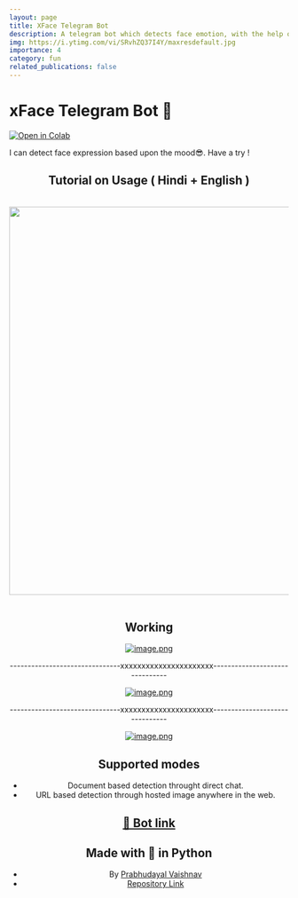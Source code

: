 ```yaml
---
layout: page
title: XFace Telegram Bot      
description: A telegram bot which detects face emotion, with the help of Python.
img: https://i.ytimg.com/vi/SRvhZQ37I4Y/maxresdefault.jpg
importance: 4
category: fun
related_publications: false
---
```


# xFace Telegram Bot 🤖 
<a href="https://colab.research.google.com/github/xprabhudayal/xface/blob/main/XFACE_bot.ipynb" target="_blank">
  <img src="https://colab.research.google.com/assets/colab-badge.svg" alt="Open in Colab"/>
</a>

<p>
</p>
I can detect face expression based upon the mood😎. Have a try !


<div align='center'>
<h2>Tutorial on Usage ( Hindi + English )</h2>
<br>
<a href="https://www.youtube.com/watch?v=SRvhZQ37I4Y">
<img src="https://i.ytimg.com/vi/SRvhZQ37I4Y/maxresdefault.jpg" width='700'>
</a>
</div>
<br>
<div align='center'>
        
## Working
<div align='center'>

[![image.png](https://i.postimg.cc/bwNcWLKK/image.png)](https://postimg.cc/pp76nQVZ)

<p>-------------------------------xxxxxxxxxxxxxxxxxxxxxx-------------------------------</p> 

[![image.png](https://i.postimg.cc/wB4J860D/image.png)](https://postimg.cc/cKY6fNqJ)

<p>-------------------------------xxxxxxxxxxxxxxxxxxxxxx-------------------------------</p> 

[![image.png](https://i.postimg.cc/rmKq3TP0/image.png)](https://postimg.cc/7GrvJFDw)

</div>


## Supported modes

- Document based detection throught direct chat.
- URL based detection through hosted image anywhere in the web.


## [🤖 Bot link](https://t.me/x_face_expression_bot)
 
## Made with 💖 in Python 

- By [Prabhudayal Vaishnav](https://www.github.com/xprabhudayal)
- [Repository Link](https://www.github.com/xprabhudayal/xface)

